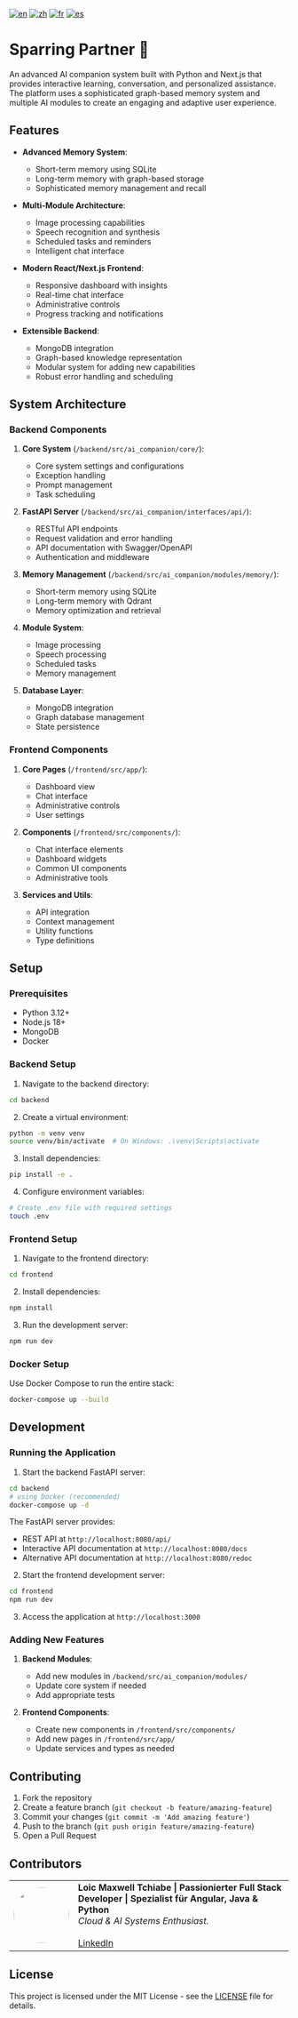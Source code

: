 [![en](https://img.shields.io/badge/lang-en-red.svg)](https://github.com/pogjester/sparring-Partner/blob/main/README.md)
[![zh](https://img.shields.io/badge/lang-zh-green.svg)](https://github.com/pogjester/sparring-Partner/blob/main/README.zh.md)
[![fr](https://img.shields.io/badge/lang-fr-blue.svg)](https://github.com/pogjester/sparring-Partner/blob/main/README.fr.md)
[![es](https://img.shields.io/badge/lang-es-yellow.svg)](https://github.com/pogjester/sparring-Partner/blob/main/README.es.md)

# Sparring Partner 🤖

An advanced AI companion system built with Python and Next.js that provides interactive learning, conversation, and personalized assistance. The platform uses a sophisticated graph-based memory system and multiple AI modules to create an engaging and adaptive user experience.

## Features

- **Advanced Memory System**:
  - Short-term memory using SQLite
  - Long-term memory with graph-based storage
  - Sophisticated memory management and recall
- **Multi-Module Architecture**:

  - Image processing capabilities
  - Speech recognition and synthesis
  - Scheduled tasks and reminders
  - Intelligent chat interface

- **Modern React/Next.js Frontend**:

  - Responsive dashboard with insights
  - Real-time chat interface
  - Administrative controls
  - Progress tracking and notifications

- **Extensible Backend**:
  - MongoDB integration
  - Graph-based knowledge representation
  - Modular system for adding new capabilities
  - Robust error handling and scheduling

## System Architecture

### Backend Components

1. **Core System** (`/backend/src/ai_companion/core/`):

   - Core system settings and configurations
   - Exception handling
   - Prompt management
   - Task scheduling

2. **FastAPI Server** (`/backend/src/ai_companion/interfaces/api/`):

   - RESTful API endpoints
   - Request validation and error handling
   - API documentation with Swagger/OpenAPI
   - Authentication and middleware

3. **Memory Management** (`/backend/src/ai_companion/modules/memory/`):

   - Short-term memory using SQLite
   - Long-term memory with Qdrant
   - Memory optimization and retrieval

4. **Module System**:

   - Image processing
   - Speech processing
   - Scheduled tasks
   - Memory management

5. **Database Layer**:
   - MongoDB integration
   - Graph database management
   - State persistence

### Frontend Components

1. **Core Pages** (`/frontend/src/app/`):

   - Dashboard view
   - Chat interface
   - Administrative controls
   - User settings

2. **Components** (`/frontend/src/components/`):

   - Chat interface elements
   - Dashboard widgets
   - Common UI components
   - Administrative tools

3. **Services and Utils**:
   - API integration
   - Context management
   - Utility functions
   - Type definitions

## Setup

### Prerequisites

- Python 3.12+
- Node.js 18+
- MongoDB
- Docker

### Backend Setup

1. Navigate to the backend directory:

```bash
cd backend
```

2. Create a virtual environment:

```bash
python -m venv venv
source venv/bin/activate  # On Windows: .\venv\Scripts\activate
```

3. Install dependencies:

```bash
pip install -e .
```

4. Configure environment variables:

```bash
# Create .env file with required settings
touch .env
```

### Frontend Setup

1. Navigate to the frontend directory:

```bash
cd frontend
```

2. Install dependencies:

```bash
npm install
```

3. Run the development server:

```bash
npm run dev
```

### Docker Setup

Use Docker Compose to run the entire stack:

```bash
docker-compose up --build
```

## Development

### Running the Application

1. Start the backend FastAPI server:

```bash
cd backend
# using Docker (recommended)
docker-compose up -d
```

The FastAPI server provides:

- REST API at `http://localhost:8080/api/`
- Interactive API documentation at `http://localhost:8080/docs`
- Alternative API documentation at `http://localhost:8080/redoc`

2. Start the frontend development server:

```bash
cd frontend
npm run dev
```

3. Access the application at `http://localhost:3000`

### Adding New Features

1. **Backend Modules**:

   - Add new modules in `/backend/src/ai_companion/modules/`
   - Update core system if needed
   - Add appropriate tests

2. **Frontend Components**:
   - Create new components in `/frontend/src/components/`
   - Add new pages in `/frontend/src/app/`
   - Update services and types as needed

## Contributing

1. Fork the repository
2. Create a feature branch (`git checkout -b feature/amazing-feature`)
3. Commit your changes (`git commit -m 'Add amazing feature'`)
4. Push to the branch (`git push origin feature/amazing-feature`)
5. Open a Pull Request

## Contributors

<table>
  <tr>
    <td align="center"><img src="https://avatars.githubusercontent.com/u/79485395?v=4" width="100" style="border-radius:50%;"/></td>
    <td>
      <strong>Loic Maxwell Tchiabe | Passionierter Full Stack Developer | Spezialist für Angular, Java & Python </strong><br />
      <i>Cloud & AI Systems Enthusiast.</i><br /><br />
      <a href="https://www.linkedin.com/in/loic-maxwell-tchiabe-softwareentwickler-cloud-ai-java-python-angular/">LinkedIn</a><br />
    </td>
  </tr>
</table>

## License

This project is licensed under the MIT License - see the [LICENSE](LICENSE) file for details.
